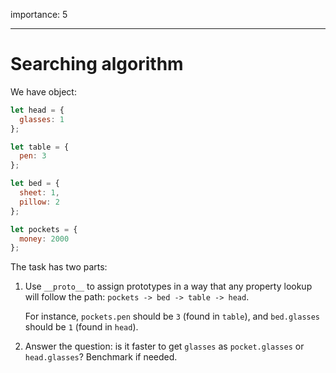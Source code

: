 importance: 5

---

# Searching algorithm

We have object:

```js
let head = {
  glasses: 1
};

let table = {
  pen: 3
};

let bed = {
  sheet: 1,
  pillow: 2
};

let pockets = {
  money: 2000
};
```

The task has two parts:

1. Use `__proto__` to assign prototypes in a way that any property lookup will follow the path: `pockets -> bed -> table -> head`.

    For instance, `pockets.pen` should be `3` (found in `table`), and `bed.glasses` should be `1` (found in `head`).
2. Answer the question: is it faster to get `glasses` as `pocket.glasses` or `head.glasses`? Benchmark if needed.
